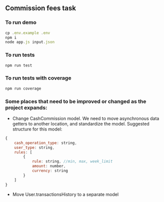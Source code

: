 ## Commission fees task

### To run demo
```javascript
cp .env.example .env
npm i
node app.js input.json
```

### To run tests
```javascript
npm run test
```

### To run tests with coverage
```javascript
npm run coverage
```

### Some places that need to be improved or changed as the project expands:
- Change CashCommission model. We need to move asynchronous data getters to another location, and standardize the model.
  Suggested structure for this model:
```javascript
{
    cash_operation_type: string,
    user_type: string,
    rules: [
        {
            rule: string, //min, max, week_limit
            amount: number,
            currency: string
        }
    ]    
}
```  
- Move User.transactionsHistory to a separate model

